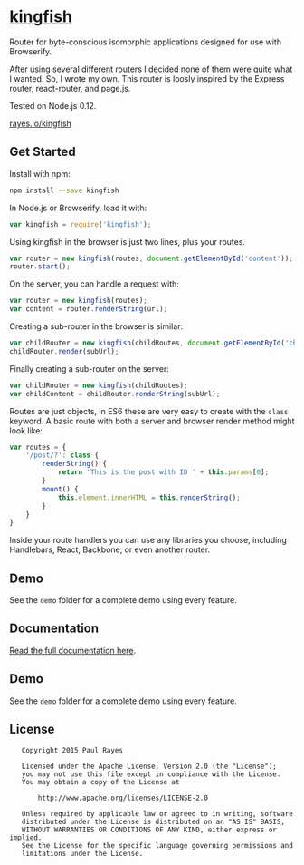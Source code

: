 [kingfish](http://www.rayes.io/kingfish/)
========

Router for byte-conscious isomorphic applications designed for use with Browserify.

After using several different routers I decided none of them were quite what I wanted. So, I wrote my own.
This router is loosly inspired by the Express router, react-router, and page.js.

Tested on Node.js 0.12.

[rayes.io/kingfish](http://www.rayes.io/kingfish/)

Get Started
-----------

Install with npm:

```sh
npm install --save kingfish
```

In Node.js or Browserify, load it with:

```js
var kingfish = require('kingfish');
```

Using kingfish in the browser is just two lines, plus your routes.

```js
var router = new kingfish(routes, document.getElementById('content'));
router.start();
```

On the server, you can handle a request with:

```js
var router = new kingfish(routes);
var content = router.renderString(url);
```

Creating a sub-router in the browser is similar:

```js
var childRouter = new kingfish(childRoutes, document.getElementById('childContent'));
childRouter.render(subUrl);
```

Finally creating a sub-router on the server:

```js
var childRouter = new kingfish(childRoutes);
var childContent = childRouter.renderString(subUrl);
```

Routes are just objects, in ES6 these are very easy to create with the `class` keyword. A basic route with both a server and browser render method might look like:

```js
var routes = {
	'/post/?': class {
		renderString() {
			return 'This is the post with ID ' + this.params[0];
		}
		mount() {
			this.element.innerHTML = this.renderString();
		}
	}
}
```

Inside your route handlers you can use any libraries you choose, including Handlebars, React, Backbone, or even another router.

Demo
----

See the `demo` folder for a complete demo using every feature.

Documentation
-------------

[Read the full documentation here](http://www.rayes.io/kingfish/).

Demo
----

See the `demo` folder for a complete demo using every feature.

License
-------

	   Copyright 2015 Paul Rayes

	   Licensed under the Apache License, Version 2.0 (the "License");
	   you may not use this file except in compliance with the License.
	   You may obtain a copy of the License at

	       http://www.apache.org/licenses/LICENSE-2.0

	   Unless required by applicable law or agreed to in writing, software
	   distributed under the License is distributed on an "AS IS" BASIS,
	   WITHOUT WARRANTIES OR CONDITIONS OF ANY KIND, either express or implied.
	   See the License for the specific language governing permissions and
	   limitations under the License.
